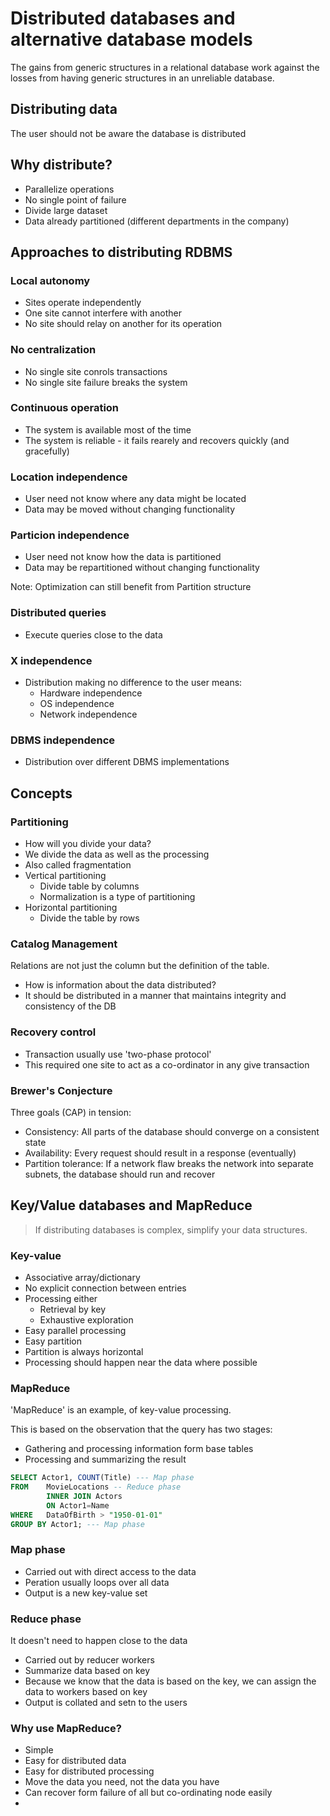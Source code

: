 # Distributed databases and alternative database models

The gains from generic structures in a relational database work against the losses from having generic structures in an unreliable database.

## Distributing data
The user should not be aware the database is distributed

## Why distribute?
* Parallelize operations
* No single point of failure
* Divide large dataset
* Data already partitioned (different departments in the company)

## Approaches to distributing RDBMS
### Local autonomy
* Sites operate independently
* One site cannot interfere with another
* No site should relay on another for its operation

### No centralization
* No single site conrols transactions
* No single site failure breaks the system

### Continuous operation
* The system is available most of the time
* The system is reliable - it fails rearely and recovers quickly (and gracefully)

### Location independence
* User need not know where any data might be located
* Data may be moved without changing functionality

### Particion independence
* User need not know how the data is partitioned
* Data may be repartitioned without changing functionality

Note: Optimization can still benefit from Partition structure

### Distributed queries
* Execute queries close to the data

### X independence
* Distribution making no difference to the user means:
  * Hardware independence
  * OS independence
  * Network independence

### DBMS independence
* Distribution over different DBMS implementations

## Concepts
### Partitioning
* How will you divide your data?
* We divide the data as well as the processing
* Also called fragmentation
* Vertical partitioning
  * Divide table by columns
  * Normalization is a type of partitioning
* Horizontal partitioning
  * Divide the table by rows

### Catalog Management
Relations are not just the column but the definition of the table.
* How is information about the data distributed?
* It should be distributed in a manner that maintains integrity and consistency of the DB

### Recovery control
* Transaction usually use 'two-phase protocol'
* This required one site to act as a co-ordinator in any give transaction

### Brewer's Conjecture
Three goals (CAP) in tension:
* Consistency: All parts of the database should converge on a consistent state
* Availability: Every request should result in a response (eventually)
* Partition tolerance: If a network flaw breaks the network into separate subnets, the database should run and recover

## Key/Value databases and MapReduce
> If distributing databases is complex, simplify your data structures.

### Key-value
* Associative array/dictionary
* No explicit connection between entries
* Processing either
  * Retrieval by key
  * Exhaustive exploration
* Easy parallel processing
* Easy partition
* Partition is always horizontal
* Processing should happen near the data where possible

### MapReduce
'MapReduce' is an example, of key-value processing.

This is based on the observation that the query has two stages:
* Gathering and processing information form base tables
* Processing and summarizing the result

```SQL
SELECT Actor1, COUNT(Title) --- Map phase
FROM    MovieLocations -- Reduce phase
        INNER JOIN Actors
        ON Actor1=Name
WHERE   DataOfBirth > "1950-01-01"
GROUP BY Actor1; --- Map phase
```

### Map phase
* Carried out with direct access to the data
* Peration usually loops over all data
* Output is a new key-value set

### Reduce phase
It doesn't need to happen close to the data
* Carried out by reducer workers
* Summarize data based on key
* Because we know that the data is based on the key, we can assign the data to workers based on key
* Output is collated and setn to the users

### Why use MapReduce?
* Simple
* Easy for distributed data
* Easy for distributed processing
* Move the data you need, not the data  you have
* Can recover form failure of all but co-ordinating node easily
* 